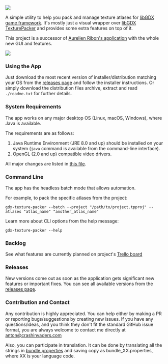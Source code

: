 ![](https://i.imgur.com/7aOmSQb.png)

A simple utility to help you pack and manage texture atlases for [libGDX game framework](https://github.com/libgdx/libgdx).
It's mostly just a visual wrapper over [libGDX TexturePacker](https://libgdx.com/wiki/tools/texture-packer)
and provides some extra features on top of it.

This project is a successor of [Aurelien Ribon's application](https://web.archive.org/web/20170803205402/http://www.aurelienribon.com/blog/2012/06/texturepacker-gui-support-for-multiple-packs/) with the whole new GUI and features.

![](http://i.imgur.com/tEFWr68.png)

### Using the App
Just download the most recent version of installer/distribution matching your OS from the [releases page](https://github.com/crashinvaders/gdx-texture-packer-gui/releases) and follow the installer instructions. 
Or simply download the distribution files archive, extract and read `./readme.txt` for further details.

### System Requirements
The app works on any major desktop OS (Linux, macOS, Windows), where Java is available.

The requirements are as follows:
1. Java Runtime Environment (JRE 8.0 and up) should be installed on your system (`java` command is available from the command-line interface).
2. OpenGL (2.0 and up) compatible video drivers. 

All major changes are listed in [this file](https://github.com/crashinvaders/gdx-texture-packer-gui/blob/master/CHANGES).

### Command Line
The app has the headless batch mode that allows automation.

For example, to pack the specific atlases from the project:
```shell
gdx-texture-packer --batch --project "/path/to/project.tpproj" --atlases "atlas_name" "another_atlas_name"
```

Learn more about CLI options from the help message:
```shell
gdx-texture-packer --help
```

### Backlog
See what features are currently planned on project's [Trello board](https://trello.com/b/mugauAoC)

### Releases
New versions come out as soon as the application gets significant new features or important fixes.
You can see all available versions from the [releases page](https://github.com/crashinvaders/gdx-texture-packer-gui/releases).

### Contribution and Contact
Any contribution is highly appreciated. You can help either by making a PR or reporting bugs/suggestions by creating new issues.
If you have any questions/ideas, and you think they don't fit the standard GitHub issue format, you are always welcome to contact me directly at anton@crashinvaders.com

Also, you can participate in translation. It can be done by translating all the strings in [bundle.properties](https://github.com/crashinvaders/gdx-texture-packer-gui/blob/master/assets/i18n/bundle.properties) and saving copy as bundle_XX.properties, where XX is your language code.

